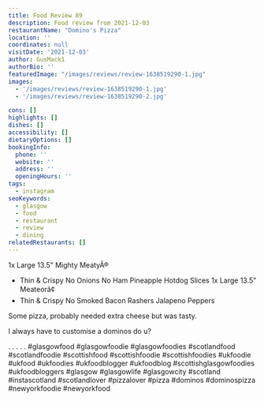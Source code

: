 ```yaml
---
title: Food Review 89
description: Food review from 2021-12-03
restaurantName: "Domino's Pizza"
location: ''
coordinates: null
visitDate: '2021-12-03'
author: GusMack1
authorBio: ''
featuredImage: "/images/reviews/review-1638519290-1.jpg"
images:
  - '/images/reviews/review-1638519290-1.jpg'
  - '/images/reviews/review-1638519290-2.jpg'

cons: []
highlights: []
dishes: []
accessibility: []
dietaryOptions: []
bookingInfo:
  phone: ''
  website: ''
  address: ''
  openingHours: ''
tags:
  - instagram
seoKeywords:
  - glasgow
  - food
  - restaurant
  - review
  - dining
relatedRestaurants: []
---
```

1x Large 13.5" Mighty MeatyÂ®
+ Thin & Crispy
No Onions
No Ham
Pineapple
Hotdog Slices
1x Large 13.5" Meateorâ¢
+ Thin & Crispy
No Smoked Bacon Rashers
Jalapeno Peppers

Some pizza, probably needed extra cheese but was tasty. 

I always have to customise a dominos do u? 

 
.
.
.
.
.
#glasgowfood #glasgowfoodie #glasgowfoodies #scotlandfood #scotlandfoodie #scottishfood #scottishfoodie #scottishfoodies #ukfoodie #ukfood #ukfoodies #ukfoodblogger #ukfoodblog #scottishglasgowfoodies #ukfoodbloggers #glasgow #glasgowlife #glasgowcity #scotland #instascotland #scotlandlover #pizzalover #pizza #dominos #dominospizza #newyorkfoodie #newyorkfood
